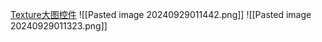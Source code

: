 [Texture大图控件](file:///D:/Obsidian%20Unity/Unity/UI%20System/Assets/Scripts/NGUI/%E7%9F%A5%E8%AF%86%E7%82%B9/Lesson5_Texture/Lesson5.cs)
![[Pasted image 20240929011442.png]]
![[Pasted image 20240929011323.png]]
